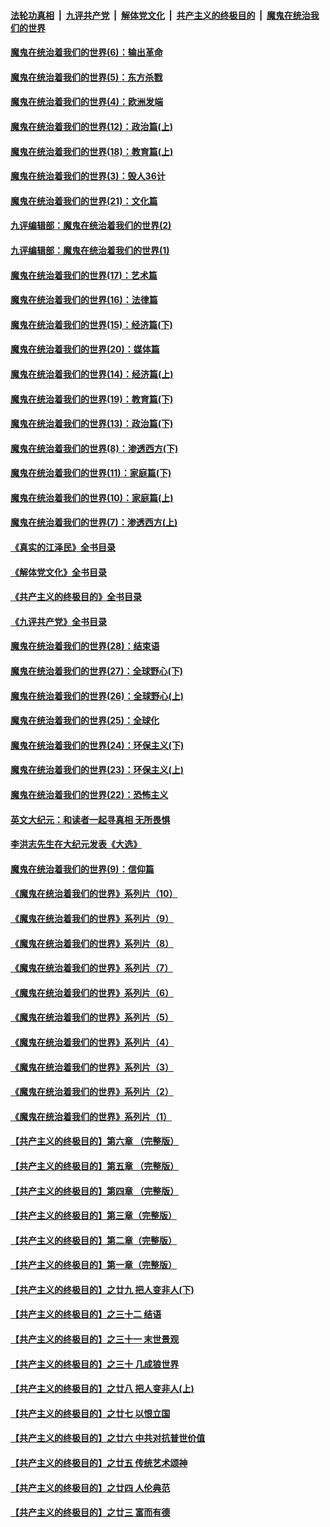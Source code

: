 ####  [法轮功真相](../../../../basic/blob/master/README.md?t=10090931) &nbsp;|&nbsp; [九评共产党](../../../../9ping.md/blob/master/README.md?t=10090931) &nbsp;|&nbsp; [解体党文化](../../../../jtdwh.md/blob/master/README.md?t=10090931)  &nbsp;|&nbsp; [共产主义的终极目的](../../../../gczydzjmd.md/blob/master/README.md?t=10090931) &nbsp;|&nbsp; [魔鬼在统治我们的世界](../../../../mgztzwmdsj.md/blob/master/README.md?t=10090931) 

#### [魔鬼在统治着我们的世界(6)：输出革命](../pages/nsc422/n10421536.md?t=10090931) 

#### [魔鬼在统治着我们的世界(5)：东方杀戮](../pages/nsc422/n10417707.md?t=10090931) 

#### [魔鬼在统治着我们的世界(4)：欧洲发端](../pages/nsc422/n10414890.md?t=10090931) 

#### [魔鬼在统治着我们的世界(12)：政治篇(上)](../pages/nsc422/n10444576.md?t=10090931) 

#### [魔鬼在统治着我们的世界(18)：教育篇(上)](../pages/nsc422/n10526970.md?t=10090931) 

#### [魔鬼在统治着我们的世界(3)：毁人36计](../pages/nsc422/n10411583.md?t=10090931) 

#### [魔鬼在统治着我们的世界(21)：文化篇](../pages/nsc422/n10597706.md?t=10090931) 

#### [九评编辑部：魔鬼在统治着我们的世界(2)](../pages/nsc422/n10410036.md?t=10090931) 

#### [九评编辑部：魔鬼在统治着我们的世界(1)](../pages/nsc422/n10406825.md?t=10090931) 

#### [魔鬼在统治着我们的世界(17)：艺术篇](../pages/nsc422/n10499093.md?t=10090931) 

#### [魔鬼在统治着我们的世界(16)：法律篇](../pages/nsc422/n10485969.md?t=10090931) 

#### [魔鬼在统治着我们的世界(15)：经济篇(下)](../pages/nsc422/n10469975.md?t=10090931) 

#### [魔鬼在统治着我们的世界(20)：媒体篇](../pages/nsc422/n10586579.md?t=10090931) 

#### [魔鬼在统治着我们的世界(14)：经济篇(上)](../pages/nsc422/n10457370.md?t=10090931) 

#### [魔鬼在统治着我们的世界(19)：教育篇(下)](../pages/nsc422/n10564808.md?t=10090931) 

#### [魔鬼在统治着我们的世界(13)：政治篇(下)](../pages/nsc422/n10448270.md?t=10090931) 

#### [魔鬼在统治着我们的世界(8)：渗透西方(下)](../pages/nsc422/n10429603.md?t=10090931) 

#### [魔鬼在统治着我们的世界(11)：家庭篇(下)](../pages/nsc422/n10440961.md?t=10090931) 

#### [魔鬼在统治着我们的世界(10)：家庭篇(上)](../pages/nsc422/n10435448.md?t=10090931) 

#### [魔鬼在统治着我们的世界(7)：渗透西方(上)](../pages/nsc422/n10426013.md?t=10090931) 

#### [《真实的江泽民》全书目录](../pages/nsc422/n13721399.md?t=10090931) 

#### [《解体党文化》全书目录](../pages/nsc422/n13721157.md?t=10090931) 

#### [《共产主义的终极目的》全书目录](../pages/nsc422/n13721048.md?t=10090931) 

#### [《九评共产党》全书目录](../pages/nsc422/n13708085.md?t=10090931) 

#### [魔鬼在统治着我们的世界(28)：结束语](../pages/nsc422/n10936246.md?t=10090931) 

#### [魔鬼在统治着我们的世界(27)：全球野心(下)](../pages/nsc422/n10928319.md?t=10090931) 

#### [魔鬼在统治着我们的世界(26)：全球野心(上)](../pages/nsc422/n10900318.md?t=10090931) 

#### [魔鬼在统治着我们的世界(25)：全球化](../pages/nsc422/n10788205.md?t=10090931) 

#### [魔鬼在统治着我们的世界(24)：环保主义(下)](../pages/nsc422/n10695307.md?t=10090931) 

#### [魔鬼在统治着我们的世界(23)：环保主义(上)](../pages/nsc422/n10688613.md?t=10090931) 

#### [魔鬼在统治着我们的世界(22)：恐怖主义](../pages/nsc422/n10614727.md?t=10090931) 

#### [英文大纪元：和读者一起寻真相 无所畏惧](../pages/nsc422/n12542027.md?t=10090931) 

#### [李洪志先生在大纪元发表《大选》](../pages/nsc422/n12534746.md?t=10090931) 

#### [魔鬼在统治着我们的世界(9)：信仰篇](../pages/nsc422/n10432159.md?t=10090931) 

#### [《魔鬼在统治着我们的世界》系列片（10）](../pages/nsc422/n12292670.md?t=10090931) 

#### [《魔鬼在统治着我们的世界》系列片（9）](../pages/nsc422/n12290859.md?t=10090931) 

#### [《魔鬼在统治着我们的世界》系列片（8）](../pages/nsc422/n12287445.md?t=10090931) 

#### [《魔鬼在统治着我们的世界》系列片（7）](../pages/nsc422/n12283425.md?t=10090931) 

#### [《魔鬼在统治着我们的世界》系列片（6）](../pages/nsc422/n12282314.md?t=10090931) 

#### [《魔鬼在统治着我们的世界》系列片（5）](../pages/nsc422/n12281419.md?t=10090931) 

#### [《魔鬼在统治着我们的世界》系列片（4）](../pages/nsc422/n12274024.md?t=10090931) 

#### [《魔鬼在统治着我们的世界》系列片（3）](../pages/nsc422/n12271322.md?t=10090931) 

#### [《魔鬼在统治着我们的世界》系列片（2）](../pages/nsc422/n12269049.md?t=10090931) 

#### [《魔鬼在统治着我们的世界》系列片（1）](../pages/nsc422/n12267575.md?t=10090931) 

#### [【共产主义的终极目的】第六章 （完整版）](../pages/nsc422/n11428913.md?t=10090931) 

#### [【共产主义的终极目的】第五章 （完整版）](../pages/nsc422/n11428912.md?t=10090931) 

#### [【共产主义的终极目的】第四章 （完整版）](../pages/nsc422/n11428907.md?t=10090931) 

#### [【共产主义的终极目的】第三章（完整版）](../pages/nsc422/n11428848.md?t=10090931) 

#### [【共产主义的终极目的】第二章（完整版）](../pages/nsc422/n11428831.md?t=10090931) 

#### [【共产主义的终极目的】第一章（完整版）](../pages/nsc422/n11417651.md?t=10090931) 

#### [【共产主义的终极目的】之廿九 把人变非人(下)](../pages/nsc422/n11344140.md?t=10090931) 

#### [【共产主义的终极目的】之三十二 结语](../pages/nsc422/n11360535.md?t=10090931) 

#### [【共产主义的终极目的】之三十一 末世景观](../pages/nsc422/n11351129.md?t=10090931) 

#### [【共产主义的终极目的】之三十 几成狼世界](../pages/nsc422/n11348280.md?t=10090931) 

#### [【共产主义的终极目的】之廿八 把人变非人(上)](../pages/nsc422/n11340492.md?t=10090931) 

#### [【共产主义的终极目的】之廿七 以恨立国](../pages/nsc422/n11336944.md?t=10090931) 

#### [【共产主义的终极目的】之廿六 中共对抗普世价值](../pages/nsc422/n11324785.md?t=10090931) 

#### [【共产主义的终极目的】之廿五 传统艺术颂神](../pages/nsc422/n11296396.md?t=10090931) 

#### [【共产主义的终极目的】之廿四 人伦典范](../pages/nsc422/n11296397.md?t=10090931) 

#### [【共产主义的终极目的】之廿三 富而有德](../pages/nsc422/n11283598.md?t=10090931) 

